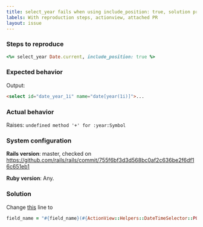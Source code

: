 ```yaml
---
title: select_year fails when using include_position: true, solution provided
labels: With reproduction steps, actionview, attached PR
layout: issue
---
```


### Steps to reproduce

``` ruby
<%= select_year Date.current, include_position: true %>
```
### Expected behavior

Output: 

``` html
<select id="date_year_1i" name="date[year(1i)]">...
```
### Actual behavior

Raises: `undefined method '+' for :year:Symbol`
### System configuration

**Rails version**: master, checked on https://github.com/rails/rails/commit/755f6bf3d3d568bc0af2c636be2f6df16c651eb1

**Ruby version**: Any.
### Solution

Change [this](https://github.com/rails/rails/blob/755f6bf3d3d568bc0af2c636be2f6df16c651eb1/actionview/lib/action_view/helpers/date_helper.rb#L1063) line to

``` ruby
field_name = "#{field_name}(#{ActionView::Helpers::DateTimeSelector::POSITION[type]}i)"
```

